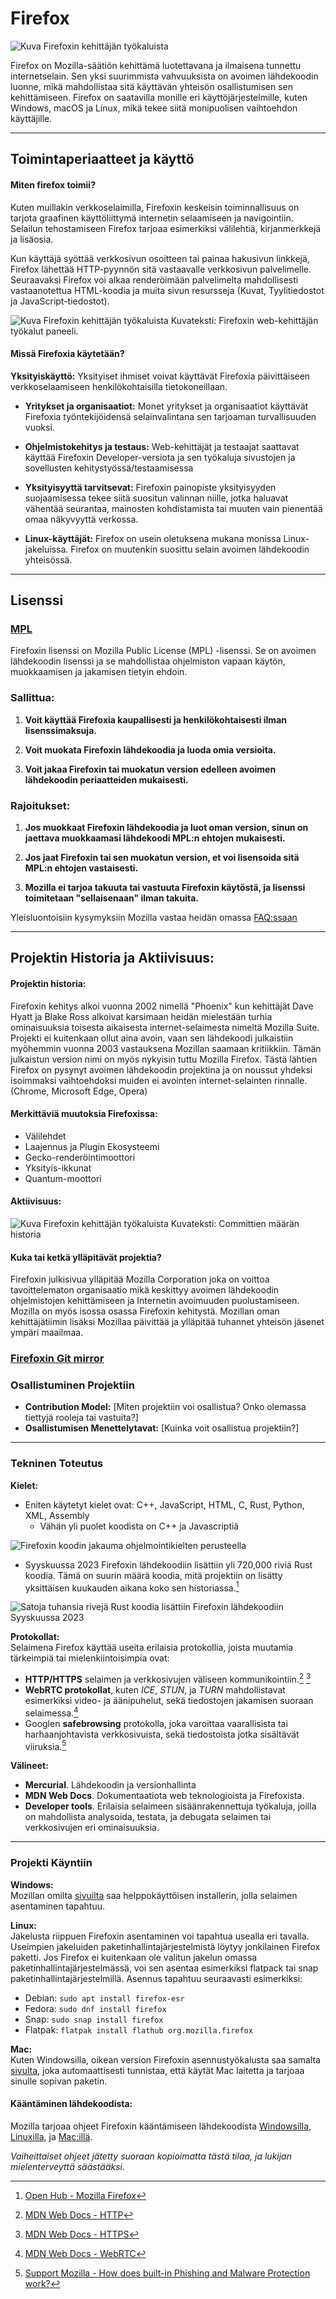 # Firefox
![Kuva Firefoxin kehittäjän työkaluista](res/mozilla-firefox-icon-1.png)

Firefox on Mozilla-säätiön kehittämä luotettavana ja ilmaisena tunnettu internetselain.
Sen yksi suurimmista vahvuuksista on avoimen lähdekoodin luonne, mikä mahdollistaa sitä käyttävän yhteisön osallistumisen sen kehittämiseen.
Firefox on saatavilla monille eri käyttöjärjestelmille, kuten Windows, macOS ja Linux, mikä tekee siitä monipuolisen vaihtoehdon käyttäjille.





---
## Toimintaperiaatteet ja käyttö

#### Miten firefox toimii?
Kuten muillakin verkkoselaimilla, Firefoxin keskeisin toiminnallisuus on
tarjota graafinen käyttöliittymä internetin selaamiseen ja navigointiin. Selailun tehostamiseen Firefox
tarjoaa esimerkiksi välilehtiä, kirjanmerkkejä ja lisäosia.

Kun käyttäjä syöttää verkkosivun osoitteen tai painaa hakusivun linkkejä, Firefox lähettää HTTP-pyynnön
sitä vastaavalle verkkosivun palvelimelle. Seuraavaksi Firefox voi alkaa renderöimään palvelimelta
mahdollisesti vastaanotettua HTML-koodia ja muita sivun resursseja (Kuvat, Tyylitiedostot ja JavaScript-tiedostot).

![Kuva Firefoxin kehittäjän työkaluista](res/img.png)
Kuvateksti: Firefoxin web-kehittäjän työkalut paneeli.

#### Missä Firefoxia käytetään?
**Yksityiskäyttö:** Yksityiset ihmiset voivat käyttävät Firefoxia päivittäiseen verkkoselaamiseen
  henkilökohtaisilla tietokoneillaan.


* **Yritykset ja organisaatiot:** Monet yritykset ja organisaatiot käyttävät Firefoxia työntekijöidensä
  selainvalintana sen tarjoaman turvallisuuden vuoksi.


* **Ohjelmistokehitys ja testaus:** Web-kehittäjät ja testaajat saattavat käyttää Firefoxin Developer-versiota ja sen työkaluja sivustojen ja sovellusten kehitystyössä/testaamisessa


* **Yksityisyyttä tarvitsevat:** Firefoxin painopiste yksityisyyden suojaamisessa tekee siitä suositun valinnan niille,
  jotka haluavat vähentää seurantaa, mainosten kohdistamista tai muuten vain pienentää omaa näkyvyyttä verkossa.


* **Linux-käyttäjät:** Firefox on usein oletuksena mukana monissa Linux-jakeluissa. Firefox on muutenkin suosittu selain avoimen lähdekoodin yhteisössä.

---
## Lisenssi
### [MPL](https://www.mozilla.org/en-US/MPL/)
Firefoxin lisenssi on Mozilla Public License (MPL) -lisenssi.
Se on avoimen lähdekoodin lisenssi ja se mahdollistaa ohjelmiston vapaan käytön, muokkaamisen ja jakamisen tietyin ehdoin.

### Sallittua:

1. **Voit käyttää Firefoxia kaupallisesti ja henkilökohtaisesti ilman lisenssimaksuja.**


2. **Voit muokata Firefoxin lähdekoodia ja luoda omia versioita.**


3. **Voit jakaa Firefoxin tai muokatun version edelleen avoimen lähdekoodin periaatteiden mukaisesti.**

### Rajoitukset:

1. **Jos muokkaat Firefoxin lähdekoodia ja luot oman version, sinun on jaettava muokkaamasi lähdekoodi MPL:n ehtojen mukaisesti.**


2. **Jos jaat Firefoxin tai sen muokatun version, et voi lisensoida sitä MPL:n ehtojen vastaisesti.**


3. **Mozilla ei tarjoa takuuta tai vastuuta Firefoxin käytöstä, ja lisenssi toimitetaan "sellaisenaan" ilman takuita.**

Yleisluontoisiin kysymyksiin Mozilla vastaa heidän omassa [FAQ:ssaan](https://www.mozilla.org/en-US/MPL/2.0/FAQ/)

---
## Projektin Historia ja Aktiivisuus:

#### Projektin historia:
Firefoxin kehitys alkoi vuonna 2002 nimellä "Phoenix" kun kehittäjät Dave Hyatt ja Blake Ross alkoivat karsimaan
heidän mielestään turhia ominaisuuksia toisesta aikaisesta internet-selaimesta nimeltä Mozilla Suite.
Projekti ei kuitenkaan ollut aina avoin, vaan sen lähdekoodi julkaistiin myöhemmin vuonna 2003 vastauksena
Mozillan saamaan kritiikkiin. Tämän julkaistun version nimi on myös nykyisin tuttu Mozilla Firefox.
Tästä lähtien Firefox on pysynyt avoimen lähdekoodin projektina ja on noussut yhdeksi isoimmaksi vaihtoehdoksi
muiden ei avointen internet-selainten rinnalle. (Chrome, Microsoft Edge, Opera)

#### Merkittäviä muutoksia Firefoxissa:

* Välilehdet
* Laajennus ja Plugin Ekosysteemi
* Gecko-renderöintimoottori
* Yksityis-ikkunat
* Quantum-moottori



#### Aktiivisuus:
![Kuva Firefoxin kehittäjän työkaluista](res/img_1.png)
Kuvateksti: Committien määrän historia

#### Kuka tai ketkä ylläpitävät projektia?

Firefoxin julkisivua ylläpitää Mozilla Corporation joka on voittoa tavoittelematon organisaatio mikä
keskittyy avoimen lähdekoodin ohjelmistojen kehittämiseen ja Internetin avoimuuden puolustamiseen. Mozilla on
myös isossa osassa Firefoxin kehitystä. Mozillan oman kehittäjätiimin lisäksi Mozillaa päivittää ja ylläpitää
tuhannet yhteisön jäsenet ympäri maailmaa.

### [Firefoxin Git mirror](https://github.com/mozilla/gecko-dev)

### Osallistuminen Projektiin

- **Contribution Model:** \[Miten projektiin voi osallistua? Onko olemassa tiettyjä rooleja tai vastuita?\]
- **Osallistumisen Menettelytavat:** \[Kuinka voit osallistua projektiin?\]
___
### Tekninen Toteutus
**Kielet:**
- Eniten käytetyt kielet ovat:  C++, JavaScript, HTML, C, Rust, Python, XML, Assembly
	- Vähän yli puolet koodista on C++ ja Javascriptiä

![Firefoxin koodin jakauma ohjelmointikielten perusteella](res/language_breakdown.png)

- Syyskuussa 2023 Firefoxin lähdekoodiin lisättiin yli 720,000 riviä Rust koodia. Tämä on suurin määrä koodia, mitä projektiin on lisätty yksittäisen kuukauden aikana koko sen historiassa.[^languages]

![Satoja tuhansia rivejä Rust koodia lisättiin Firefoxin lähdekoodiin Syyskuussa 2023](res/loc_by_language.png)
	
**Protokollat:**
<br>Selaimena Firefox käyttää useita erilaisia protokollia, joista muutamia tärkeimpiä tai mielenkiintoisimpia ovat:
- **HTTP/HTTPS** selaimen ja verkkosivujen väliseen kommunikointiin.[^http] [^https]
- **WebRTC protokollat**, kuten *ICE*, *STUN*, ja *TURN* mahdollistavat esimerkiksi video- ja äänipuhelut, sekä tiedostojen jakamisen suoraan selaimessa.[^webrtc]
- Googlen **safebrowsing** protokolla, joka varoittaa vaarallisista tai harhaanjohtavista verkkosivuista, sekä tiedostoista jotka sisältävät viiruksia.[^safebrowsing]

**Välineet:**
 - **Mercurial**. Lähdekoodin ja versionhallinta
 - **MDN Web Docs**. Dokumentaatiota web teknologioista ja Firefoxista.
 - **Developer tools**. Erilaisia selaimeen sisäänrakennettuja työkaluja, joilla on mahdollista analysoida, testata, ja debugata selaimen tai verkkosivujen eri ominaisuuksia.
___
### Projekti Käyntiin
**Windows:**<br> Mozillan omilta [sivuilta](https://www.mozilla.org/en-US/firefox/all/) saa helppokäyttöisen installerin, jolla selaimen asentaminen tapahtuu.

**Linux:**<br> Jakelusta riippuen Firefoxin asentaminen voi tapahtua usealla eri tavalla. Useimpien jakeluiden paketinhallintajärjestelmistä löytyy jonkilainen Firefox paketti. Jos Firefox ei kuitenkaan ole valitun jakelun omassa paketinhallintajärjestelmässä, voi sen asentaa esimerkiksi flatpack tai snap paketinhallintajärjestelmillä. Asennus tapahtuu seuraavasti esimerkiksi:
- Debian: `sudo apt install firefox-esr`
- Fedora: `sudo dnf install firefox`
- Snap: `sudo snap install firefox`
- Flatpak: `flatpak install flathub org.mozilla.firefox`

**Mac:**<br>Kuten Windowsilla, oikean version Firefoxin asennustyökalusta saa samalta [sivulta](https://www.mozilla.org/en-US/firefox/all/), joka automaattisesti tunnistaa, että käytät Mac laitetta ja tarjoaa sinulle sopivan paketin.

#### Kääntäminen lähdekoodista:
Mozilla tarjoaa ohjeet Firefoxin kääntämiseen lähdekoodista [Windowsilla](https://firefox-source-docs.mozilla.org/setup/windows_build.html), [Linuxilla](https://firefox-source-docs.mozilla.org/setup/linux_build.html), ja [Mac:illä](https://firefox-source-docs.mozilla.org/setup/macos_build.html). 

*Vaiheittaiset ohjeet jätetty suoraan kopioimatta tästä tilaa, ja lukijan mielenterveyttä säästääksi.*

[^languages]: [Open Hub - Mozilla Firefox](https://openhub.net/p/firefox/analyses/latest/languages_summary)
[^http]:[MDN Web Docs - HTTP](https://developer.mozilla.org/en-US/docs/Web/HTTP)
[^https]:[MDN Web Docs - HTTPS](https://developer.mozilla.org/en-US/docs/Glossary/HTTPS)
[^webrtc]:[MDN Web Docs - WebRTC](https://developer.mozilla.org/en-US/docs/Web/API/WebRTC_API/Protocols)
[^safebrowsing]:[Support Mozilla - How does built-in Phishing and Malware Protection work?](https://support.mozilla.org/en-US/kb/how-does-phishing-and-malware-protection-work)

